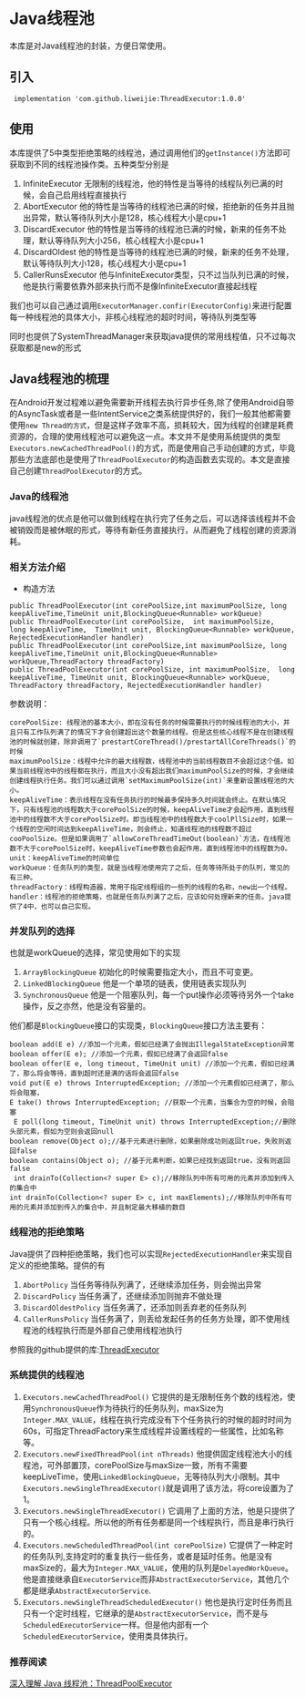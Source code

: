 # Java线程池

本库是对Java线程池的封装，方便日常使用。

## 引入

```
 implementation 'com.github.liweijie:ThreadExecutor:1.0.0'
```

## 使用

本库提供了5中类型拒绝策略的线程池，通过调用他们的`getInstance()`方法即可获取到不同的线程池操作类。五种类型分别是
1. InfiniteExecutor 无限制的线程池，他的特性是当等待的线程队列已满的时候，会自己启用线程直接执行
2. AbortExecutor 他的特性是当等待的线程池已满的时候，拒绝新的任务并且抛出异常，默认等待队列大小是128，核心线程大小是cpu+1
3. DiscardExecutor 他的特性是当等待的线程池已满的时候，新来的任务不处理，默认等待队列大小256，核心线程大小是cpu+1
3. DiscardOldest 他的特性是当等待的线程池已满的时候，新来的任务不处理，默认等待队列大小128，核心线程大小是cpu+1
3. CallerRunsExecutor 他与InfiniteExecutor类型，只不过当队列已满的时候，他是执行需要依靠外部来执行而不是像InfiniteExecutor直接起线程

我们也可以自己通过调用`ExecutorManager.confir(ExecutorConfig)`来进行配置每一种线程池的具体大小，非核心线程池的超时时间，等待队列类型等

同时也提供了SystemThreadManager来获取java提供的常用线程值，只不过每次获取都是new的形式

## Java线程池的梳理

在Android开发过程难以避免需要新开线程去执行异步任务,除了使用Android自带的AsyncTask或者是一些IntentService之类系统提供好的，我们一般其他都需要使用`new Thread的方式`，但是这样子效率不高，损耗较大，因为线程的创建是耗费资源的，合理的使用线程池可以避免这一点。本文并不是使用系统提供的类型`Executors.newCachedThreadPool()`的方式，而是使用自己手动创建的方式，毕竟那些方法底部也是使用了`ThreadPoolExecutor`的构造函数去实现的。本文是直接自己创建`ThreadPoolExecutor`的方式。

### Java的线程池

java线程池的优点是他可以做到线程在执行完了任务之后，可以选择该线程并不会被销毁而是被休眠的形式，等待有新任务直接执行，从而避免了线程创建的资源消耗。

### 相关方法介绍

* 构造方法
```
public ThreadPoolExecutor(int corePoolSize,int maximumPoolSize, long keepAliveTime,TimeUnit unit,BlockingQueue<Runnable> workQueue)
public ThreadPoolExecutor(int corePoolSize,  int maximumPoolSize,  long keepAliveTime,  TimeUnit unit, BlockingQueue<Runnable> workQueue, RejectedExecutionHandler handler)
public ThreadPoolExecutor(int corePoolSize,int maximumPoolSize, long keepAliveTime,TimeUnit unit,BlockingQueue<Runnable> workQueue,ThreadFactory threadFactory)
public ThreadPoolExecutor(int corePoolSize, int maximumPoolSize,  long keepAliveTime, TimeUnit unit, BlockingQueue<Runnable> workQueue, ThreadFactory threadFactory, RejectedExecutionHandler handler)
```

参数说明：
```
corePoolSize: 线程池的基本大小，即在没有任务的时候需要执行的时候线程池的大小，并且只有工作队列满了的情况下才会创建超出这个数量的线程。但是这些核心线程不是在创建线程池的时候就创建，除非调用了`prestartCoreThread()/prestartAllCoreThreads()`的时候
maximumPoolSize：线程中允许的最大线程数，线程池中的当前线程数目不会超过这个值。如果当前线程池中的线程都在执行，而且大小没有超出我们maximumPoolSize的时候，才会继续创建线程执行任务。我们可以通过调用`setMaximumPoolSize(int)`来重新设置线程池的大小。
keepAliveTime：表示线程在没有任务执行的时候最多保持多久时间就会终止。在默认情况下，只有线程池的线程数大于corePoolSize的时候，keepAliveTime才会起作用，直到线程池中的线程数不大于corePoolSize时。即当线程池中的线程数大于coolPllSize时，如果一个线程的空闲时间达到keepAliveTime，则会终止，知道线程池的线程数不超过cooPoolSize。但是如果调用了`allowCoreThreadTimeOut(boolean)`方法，在线程池数不大于corePoolSize时，keepAliveTime参数也会起作用，直到线程池中的线程数为0。
unit：keepAliveTime的时间单位
workQueue：任务队列的类型，就是当线程池使用完了之后，任务等待所处于的队列，常见的有三种。
threadFactory：线程构造器，常用于指定线程组的一些列的线程的名称，new出一个线程。
handler：线程池的拒绝策略，也就是任务队列满了之后，应该如何处理新来的任务。java提供了4中，也可以自己实现。
```

### 并发队列的选择

也就是workQueue的选择，常见使用如下的实现
1. `ArrayBlockingQueue`
    初始化的时候需要指定大小，而且不可变更。
2. `LinkedBlockingQueue`
    他是一个单项的链表，使用链表实现队列
3. `SynchronousQueue`
    他是一个阻塞队列，每一个put操作必须等待另外一个take操作，反之亦然，他是没有容量的。

他们都是`BlockingQueue`接口的实现类，`BlockingQueue`接口方法主要有：
```
boolean add(E e) //添加一个元素，假如已经满了会抛出IllegalStateException异常
boolean offer(E e); //添加一个元素，假如已经满了会返回false
boolean offer(E e, long timeout, TimeUnit unit) //添加一个元素，假如已经满了，那么将会等待，直到超时还是满的话将会返回false
void put(E e) throws InterruptedException; //添加一个元素假如已经满了，那么将会阻塞，
E take() throws InterruptedException; //获取一个元素，当集合为空的时候，会阻塞
 E poll(long timeout, TimeUnit unit) throws InterruptedException;//删除头部元素，假如为空则会返回null
boolean remove(Object o);//基于元素进行删除，如果删除成功则返回true，失败则返回false
boolean contains(Object o); //基于元素判断，如果已经找到返回true，没有则返回false
 int drainTo(Collection<? super E> c);//移除队列中所有可用的元素并添加到传入的集合中
int drainTo(Collection<? super E> c, int maxElements);//移除队列中所有可用的元素并添加到传入的集合中，并且制定最大移植的数目
```

### 线程池的拒绝策略

Java提供了四种拒绝策略，我们也可以实现`RejectedExecutionHandler`来实现自定义的拒绝策略。提供的有
1. `AbortPolicy`
    当任务等待队列满了，还继续添加任务，则会抛出异常
2. `DiscardPolicy`
    当任务满了，还继续添加则抛弃不做处理    
3. `DiscardOldestPolicy`
    当任务满了，还添加则丢弃老的任务队列
4. `CallerRunsPolicy`
    当任务满了，则丢给发起任务的任务方处理，即不使用线程池的线程执行而是外部自己使用线程池执行


参照我的github提供的库:[ThreadExecutor](https://github.com/liweijieok/ThreadExecutor)

### 系统提供的线程池

1. `Executors.newCachedThreadPool()`
    它提供的是无限制任务个数的线程池，使用`SynchronousQueue`作为待执行的任务队列，maxSize为`Integer.MAX_VALUE`，线程在执行完成没有下个任务执行的时候的超时时间为60s，可指定ThreadFactory来生成线程并设置线程的一些属性，比如名称等。
2. `Executors.newFixedThreadPool(int nThreads)`
    他提供固定线程池大小的线程池，可外部置顶，corePoolSize与maxSize一致，所有不需要keepLiveTime，使用`LinkedBlockingQueue`，无等待队列大小限制。其中`Executors.newSingleThreadExecutor()`就是调用了该方法，将core设置为了1。
3. `Executors.newSingleThreadExecutor()`
    它调用了上面的方法，他是只提供了只有一个核心线程。所以他的所有任务都是同一个线程执行，而且是串行执行的。
4. `Executors.newScheduledThreadPool(int corePoolSize)`
    它提供了一种定时的任务队列,支持定时的重复执行一些任务，或者是延时任务。他是没有maxSize的，最大为`Integer.MAX_VALUE`，使用的队列是`DelayedWorkQueue`。他是直接继承自`ExecutorService`而非`AbstractExecutorService`，其他几个都是继承`AbstractExecutorService`.
5. `Executors.newSingleThreadScheduledExecutor()`
    他也是执行定时任务而且只有一个定时线程，它继承的是`AbstractExecutorService`，而不是与`ScheduledExecutorService`一样。但是他内部有一个`ScheduledExecutorService`，使用类具体执行。 

### 推荐阅读

[深入理解 Java 线程池：ThreadPoolExecutor](https://juejin.im/entry/58fada5d570c350058d3aaad)

